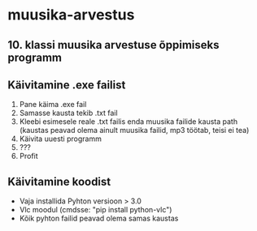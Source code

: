 # muusika-arvestus
## 10. klassi muusika arvestuse õppimiseks programm

## Käivitamine .exe failist
1. Pane käima .exe fail
2. Samasse kausta tekib .txt fail
3. Kleebi esimesele reale .txt failis enda muusika failide kausta path (kaustas peavad olema ainult muusika failid, mp3 töötab, teisi ei tea)
4. Käivita uuesti programm
5. ???
6. Profit

## Käivitamine koodist
- Vaja installida Pyhton versioon > 3.0
- Vlc moodul (cmdsse: "pip install python-vlc")
- Kõik pyhton failid peavad olema samas kaustas

